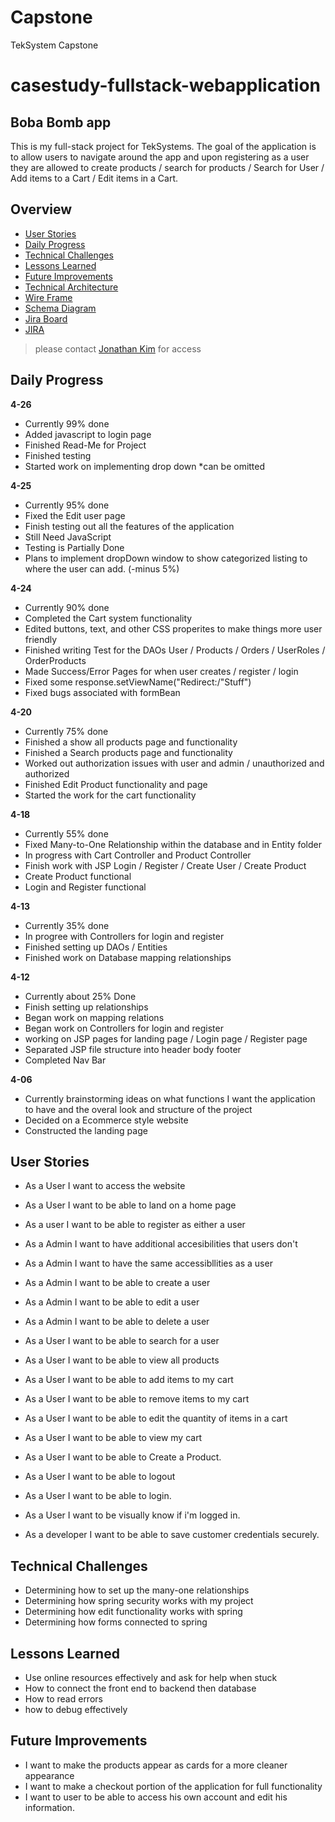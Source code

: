 # Capstone
TekSystem Capstone
# casestudy-fullstack-webapplication
## Boba Bomb app
This is my full-stack project for TekSystems.
The goal of the application is to allow users to navigate around the app and upon registering as a user they are allowed to 
create products / search for products / Search for User / Add items to a Cart / Edit items in a Cart.
## Overview
 - [User Stories](#User-Stories)
 - [Daily Progress](#Daily-Progress)
 - [Technical Challenges](#Technical-Challenges)
 - [Lessons Learned](#Lessons-Learned)
 - [Future Improvements](#Future-Improvements)
 - [Technical Architecture](https://github.com/HelloJon29/jonathan_kim_case_study/blob/main/technical_architecture.png)
 - [Wire Frame](https://github.com/HelloJon29/jonathan_kim_case_study/blob/main/Kim_Jonathan_Wireframe.pdf)
 - [Schema Diagram](https://github.com/HelloJon29/jonathan_kim_case_study/blob/main/schema.png)
 - [Jira Board](https://github.com/HelloJon29/jonathan_kim_case_study/blob/main/JiraBoard.jpg)
 - [JIRA](https://jonk.atlassian.net/jira/software/projects/KJC/boards/2/roadmap)
>please contact [Jonathan Kim](mailto:jonkim1996@gmail.com) for access


## Daily Progress

**4-26**
 - Currently 99% done
 - Added javascript to login page
 - Finished Read-Me for Project
 - Finished testing
 - Started work on implementing drop down *can be omitted 


**4-25**
 - Currently 95% done
 - Fixed the Edit user page
 - Finish testing out all the features of the application
 - Still Need JavaScript
 - Testing is Partially Done
 - Plans to implement dropDown window to show categorized listing to where the user can add. (-minus 5%)


**4-24**
 - Currently 90% done
 - Completed the Cart system functionality
 - Edited buttons, text, and other CSS properites to make things more user friendly
 - Finished writing Test for the DAOs User / Products / Orders / UserRoles / OrderProducts
 - Made Success/Error Pages for when user creates / register / login
 - Fixed some response.setViewName("Redirect:/"Stuff")
 - Fixed bugs associated with formBean

**4-20**
 - Currently 75% done
 - Finished a show all products page and functionality
 - Finished a Search products page and functionality
 - Worked out authorization issues with user and admin / unauthorized and authorized
 - Finished Edit Product functionality and page
 - Started the work for the cart functionality

**4-18**
 - Currently 55% done
 - Fixed Many-to-One Relationship within the database and in Entity folder
 - In progress with Cart Controller and Product Controller
 - Finish work with JSP Login / Register / Create User / Create Product
 - Create Product functional
 - Login and Register functional

**4-13**
 - Currently 35% done
 - In progree with Controllers for login and register
 - Finished setting up DAOs / Entities
 - Finished work on Database mapping relationships

**4-12**
 - Currently about 25% Done
 - Finish setting up relationships
 - Began work on mapping relations
 - Began work on Controllers for login and register
 - working on JSP pages for landing page / Login page / Register page
 - Separated JSP file structure into header body footer
 - Completed Nav Bar

**4-06**
 - Currently brainstorming ideas on what functions I want the application to have and the overal look and structure of the project
 - Decided on a Ecommerce style website
 - Constructed the landing page
## User Stories
 - As a User I want to access the website
 - As a User I want to be able to land on a home page
 - As a user I want to be able to register as either a user
 - As a Admin I want to have additional accesibilities that users don't 
 - As a Admin I want to have the same accessibllities as a user
 - As a Admin I want to be able to create a user
 - As a Admin I want to be able to edit a user
 - As a Admin I want to be able to delete a user
 - As a User I want to be able to search for a user
 - As a User I want to be able to view all products
 - As a User I want to be able to add items to my cart
 - As a User I want to be able to remove items to my cart
 - As a User I want to be able to edit the quantity of items in a cart
 - As a User I want to be able to view my cart
 - As a User I want to be able to Create a Product.
 - As a User I want to be able to logout
 - As a User I want to be able to login.
 - As a User I want to be visually know if i'm logged in.

 - As a developer I want to be able to save customer credentials securely.
## Technical Challenges
 - Determining how to set up the many-one relationships
 - Determining how spring security works with my project
 - Determining how edit functionality works with spring
 - Determining how forms connected to spring 
## Lessons Learned
 - Use online resources effectively and ask for help when stuck
 - How to connect the front end to backend then database
 - How to read errors
 - how to debug effectively
## Future Improvements
 - I want to make the products appear as cards for a more cleaner appearance
 - I want to make a checkout portion of the application for full functionality
 - I want to user to be able to access his own account and edit his information.

